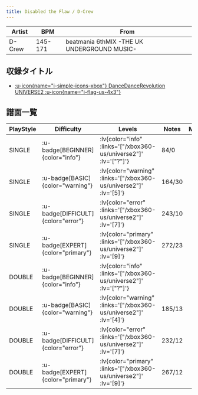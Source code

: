 ```yaml
---
title: Disabled the Flaw / D-Crew
---
```


|Artist|BPM|From|
|------|---|----|
|D-Crew|145-171|beatmania 6thMIX -THE UK UNDERGROUND MUSIC-|

## 収録タイトル

- [ :u-icon{name="i-simple-icons-xbox"} DanceDanceRevolution UNIVERSE2 :u-icon{name="i-flag-us-4x3"} ](/xbox360-us/universe2)

## 譜面一覧

|PlayStyle|Difficulty|Levels|Notes|Movie|
|---------|----------|------|-----|-----|
|SINGLE| :u-badge[BEGINNER]{color="info"} | :lv{color="info" :links='["/xbox360-us/universe2"]' :lv='["?"]'} |84/0||
|SINGLE| :u-badge[BASIC]{color="warning"} | :lv{color="warning" :links='["/xbox360-us/universe2"]' :lv='[5]'} |164/30||
|SINGLE| :u-badge[DIFFICULT]{color="error"} | :lv{color="error" :links='["/xbox360-us/universe2"]' :lv='[7]'} |243/10||
|SINGLE| :u-badge[EXPERT]{color="primary"} | :lv{color="primary" :links='["/xbox360-us/universe2"]' :lv='[9]'} |272/23||
|DOUBLE| :u-badge[BEGINNER]{color="info"} | :lv{color="info" :links='["/xbox360-us/universe2"]' :lv='["?"]'} |||
|DOUBLE| :u-badge[BASIC]{color="warning"} | :lv{color="warning" :links='["/xbox360-us/universe2"]' :lv='[4]'} |185/13||
|DOUBLE| :u-badge[DIFFICULT]{color="error"} | :lv{color="error" :links='["/xbox360-us/universe2"]' :lv='[7]'} |232/12||
|DOUBLE| :u-badge[EXPERT]{color="primary"} | :lv{color="primary" :links='["/xbox360-us/universe2"]' :lv='[9]'} |267/12||
